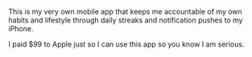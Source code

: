 This is my very own mobile app that keeps me accountable of my own habits and lifestyle through daily streaks and notification pushes to my iPhone.


I paid $99 to Apple just so I can use this app so you know I am serious.
